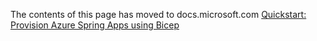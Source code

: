 The contents of this page has moved to docs.microsoft.com [Quickstart: Provision Azure Spring Apps using Bicep](https://docs.microsoft.com/azure/spring-cloud/quickstart-deploy-infrastructure-vnet-bicep)
